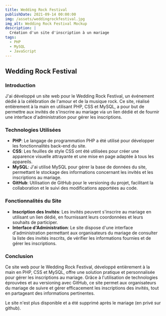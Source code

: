 ```yaml
---
title: Wedding Rock Festival
publishDate: 2021-09-14 00:00:00
img: /assets/weddingrockfestival.jpg
img_alt: Wedding Rock Festival Mockup
description: |
  Création d'un site d'inscription à un mariage
tags:
  - PHP
  - MySQL
  - JavaScript
---
```


## Wedding Rock Festival

### Introduction

J'ai développé un site web pour le Wedding Rock Festival, un événement dédié à la célébration de l'amour et de la musique rock. Ce site, réalisé entièrement à la main en utilisant PHP, CSS et MySQL, a pour but de permettre aux invités de s'inscrire au mariage via un lien dédié et de fournir une interface d'administration pour gérer les inscriptions.

### Technologies Utilisées

* **PHP**: Le langage de programmation PHP a été utilisé pour développer les fonctionnalités back-end du site.
* **CSS**: Les feuilles de style CSS ont été utilisées pour créer une apparence visuelle attrayante et une mise en page adaptée à tous les appareils.
* **MySQL**: J'ai utilisé MySQL pour gérer la base de données du site, permettant le stockage des informations concernant les invités et les inscriptions au mariage.
* **GitHub**: Utilisation de GitHub pour le versioning du projet, facilitant la collaboration et le suivi des modifications apportées au code.

### Fonctionnalités du Site

* **Inscription des Invités**: Les invités peuvent s'inscrire au mariage en utilisant un lien dédié, en fournissant leurs coordonnées et leurs souhaits de participer.
* **Interface d'Administration**: Le site dispose d'une interface d'administration permettant aux organisateurs du mariage de consulter la liste des invités inscrits, de vérifier les informations fournies et de gérer les inscriptions.

### Conclusion

Ce site web pour le Wedding Rock Festival, développé entièrement à la main en PHP, CSS et MySQL, offre une solution pratique et personnalisée pour gérer les inscriptions au mariage. Grâce à l'utilisation de technologies éprouvées et au versioning avec GitHub, ce site permet aux organisateurs du mariage de suivre et gérer efficacement les inscriptions des invités, tout en partageant des informations pertinentes.

Le site n'est plus disponible et a été supprimé après le mariage (en privé sur github).